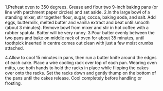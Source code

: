 1.Preheat oven to 350 degrees. Grease and flour two 9-inch baking pans (or line with parchment paper circles) and set aside.
2.In the large bowl of a standing mixer, stir together flour, sugar, cocoa, baking soda, and salt. Add eggs, buttermilk, melted butter and vanilla extract and beat until smooth (about 3 minutes). Remove bowl from mixer and stir in hot coffee with a rubber spatula. Batter will be very runny.
3.Pour batter evenly between the two pans and bake on middle rack of oven for about 35 minutes, until toothpick inserted in centre comes out clean with just a few moist crumbs attached.

4.Allow to cool 15 minutes in pans, then run a butter knife around the edges of each cake. Place a wire cooling rack over top of each pan. Wearing oven mitts, use both hands to hold the racks in place while flipping the cakes over onto the racks. Set the racks down and gently thump on the bottom of the pans until the cakes release. Cool completely before handling or frosting.